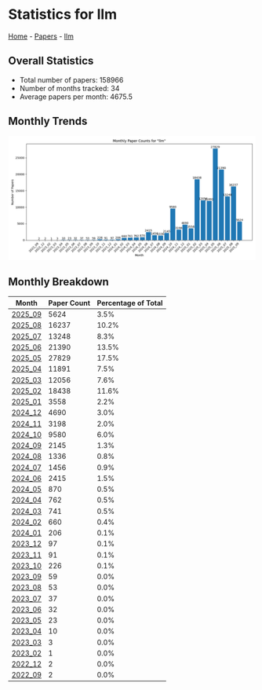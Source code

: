 # Statistics for llm

[Home](https://arxcompass.github.io) - [Papers](https://arxcompass.github.io/papers) - [llm](https://arxcompass.github.io/papers/llm)

## Overall Statistics

- Total number of papers: 158966
- Number of months tracked: 34
- Average papers per month: 4675.5

## Monthly Trends

![Monthly Paper Counts](monthly_stats.png)

## Monthly Breakdown

| Month | Paper Count | Percentage of Total |
| --- | --- | --- |
| [2025_09](./2025_09/papers_1.md) | 5624 | 3.5% |
| [2025_08](./2025_08/papers_1.md) | 16237 | 10.2% |
| [2025_07](./2025_07/papers_1.md) | 13248 | 8.3% |
| [2025_06](./2025_06/papers_1.md) | 21390 | 13.5% |
| [2025_05](./2025_05/papers_1.md) | 27829 | 17.5% |
| [2025_04](./2025_04/papers_1.md) | 11891 | 7.5% |
| [2025_03](./2025_03/papers_1.md) | 12056 | 7.6% |
| [2025_02](./2025_02/papers_1.md) | 18438 | 11.6% |
| [2025_01](./2025_01/papers_1.md) | 3558 | 2.2% |
| [2024_12](./2024_12/papers_1.md) | 4690 | 3.0% |
| [2024_11](./2024_11/papers_1.md) | 3198 | 2.0% |
| [2024_10](./2024_10/papers_1.md) | 9580 | 6.0% |
| [2024_09](./2024_09/papers_1.md) | 2145 | 1.3% |
| [2024_08](./2024_08/papers_1.md) | 1336 | 0.8% |
| [2024_07](./2024_07/papers_1.md) | 1456 | 0.9% |
| [2024_06](./2024_06/papers_1.md) | 2415 | 1.5% |
| [2024_05](./2024_05/papers_1.md) | 870 | 0.5% |
| [2024_04](./2024_04/papers_1.md) | 762 | 0.5% |
| [2024_03](./2024_03/papers_1.md) | 741 | 0.5% |
| [2024_02](./2024_02/papers_1.md) | 660 | 0.4% |
| [2024_01](./2024_01/papers_1.md) | 206 | 0.1% |
| [2023_12](./2023_12/papers_1.md) | 97 | 0.1% |
| [2023_11](./2023_11/papers_1.md) | 91 | 0.1% |
| [2023_10](./2023_10/papers_1.md) | 226 | 0.1% |
| [2023_09](./2023_09/papers_1.md) | 59 | 0.0% |
| [2023_08](./2023_08/papers_1.md) | 53 | 0.0% |
| [2023_07](./2023_07/papers_1.md) | 37 | 0.0% |
| [2023_06](./2023_06/papers_1.md) | 32 | 0.0% |
| [2023_05](./2023_05/papers_1.md) | 23 | 0.0% |
| [2023_04](./2023_04/papers_1.md) | 10 | 0.0% |
| [2023_03](./2023_03/papers_1.md) | 3 | 0.0% |
| [2023_02](./2023_02/papers_1.md) | 1 | 0.0% |
| [2022_12](./2022_12/papers_1.md) | 2 | 0.0% |
| [2022_09](./2022_09/papers_1.md) | 2 | 0.0% |
